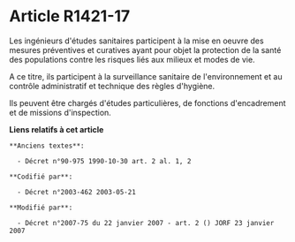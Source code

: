 # Article R1421-17

Les ingénieurs d'études sanitaires participent à la mise en oeuvre des mesures préventives et curatives ayant pour objet la
protection de la santé des populations contre les risques liés aux milieux et modes de vie.

A ce titre, ils participent à la surveillance sanitaire de l'environnement et au contrôle administratif et technique des
règles d'hygiène.

Ils peuvent être chargés d'études particulières, de fonctions d'encadrement et de missions d'inspection.

**Liens relatifs à cet article**

	**Anciens textes**:

	  - Décret n°90-975 1990-10-30 art. 2 al. 1, 2

	**Codifié par**:

	  - Décret n°2003-462 2003-05-21

	**Modifié par**:

	  - Décret n°2007-75 du 22 janvier 2007 - art. 2 () JORF 23 janvier 2007
